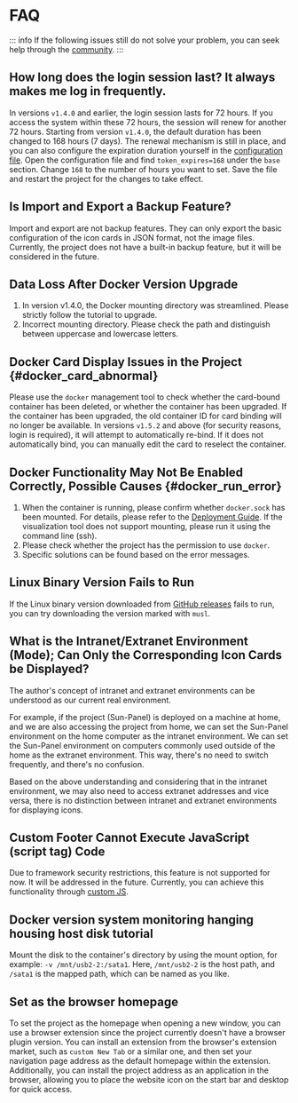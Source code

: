 # FAQ

::: info 
If the following issues still do not solve your problem, you can seek help through the [community](/introduce/author_groups.html).
:::

## How long does the login session last? It always makes me log in frequently.

In versions `v1.4.0` and earlier, the login session lasts for 72 hours. If you access the system within these 72 hours, the session will renew for another 72 hours. Starting from version `v1.4.0`, the default duration has been changed to 168 hours (7 days). The renewal mechanism is still in place, and you can also configure the expiration duration yourself in the [configuration file](../advanced/config.md). Open the configuration file and find `token_expires=168` under the `base` section. Change `168` to the number of hours you want to set. Save the file and restart the project for the changes to take effect.

## Is Import and Export a Backup Feature?

Import and export are not backup features. They can only export the basic configuration of the icon cards in JSON format, not the image files. Currently, the project does not have a built-in backup feature, but it will be considered in the future.

## Data Loss After Docker Version Upgrade

1. In version v1.4.0, the Docker mounting directory was streamlined. Please strictly follow the tutorial to upgrade.
2. Incorrect mounting directory. Please check the path and distinguish between uppercase and lowercase letters.


## Docker Card Display Issues in the Project {#docker_card_abnormal}

Please use the `docker` management tool to check whether the card-bound container has been deleted, or whether the container has been upgraded. If the container has been upgraded, the old container ID for card binding will no longer be available. In versions `v1.5.2` and above (for security reasons, login is required), it will attempt to automatically re-bind. If it does not automatically bind, you can manually edit the card to reselect the container.


## Docker Functionality May Not Be Enabled Correctly, Possible Causes {#docker_run_error}

1. When the container is running, please confirm whether `docker.sock` has been mounted. For details, please refer to the [Deployment Guide](../usage/quick_deploy.md). If the visualization tool does not support mounting, please run it using the command line (ssh).
2. Please check whether the project has the permission to use `docker`.
3. Specific solutions can be found based on the error messages.


## Linux Binary Version Fails to Run

If the Linux binary version downloaded from [GitHub releases](https://github.com/hslr-s/sun-panel/releases) fails to run, you can try downloading the version marked with `musl`.

## What is the Intranet/Extranet Environment (Mode); Can Only the Corresponding Icon Cards be Displayed?

The author's concept of intranet and extranet environments can be understood as our current real environment.

For example, if the project (Sun-Panel) is deployed on a machine at home, and we are also accessing the project from home, we can set the Sun-Panel environment on the home computer as the intranet environment. We can set the Sun-Panel environment on computers commonly used outside of the home as the extranet environment. This way, there's no need to switch frequently, and there's no confusion.

Based on the above understanding and considering that in the intranet environment, we may also need to access extranet addresses and vice versa, there is no distinction between intranet and extranet environments for displaying icons.

## Custom Footer Cannot Execute JavaScript (script tag) Code

Due to framework security restrictions, this feature is not supported for now. It will be addressed in the future. Currently, you can achieve this functionality through [custom JS](../advanced/custom_js_css.md).

## Docker version system monitoring hanging housing host disk tutorial

Mount the disk to the container's directory by using the mount option, for example: `-v /mnt/usb2-2:/sata1`. Here, `/mnt/usb2-2` is the host path, and `/sata1` is the mapped path, which can be named as you like.

## Set as the browser homepage

To set the project as the homepage when opening a new window, you can use a browser extension since the project currently doesn't have a browser plugin version. You can install an extension from the browser's extension market, such as `custom New Tab` or a similar one, and then set your navigation page address as the default homepage within the extension. Additionally, you can install the project address as an application in the browser, allowing you to place the website icon on the start bar and desktop for quick access.
